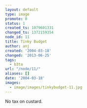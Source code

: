 ```yaml
---
layout: default
type: image
promote: 0
status: 1
created_ts: 1079601331
changed_ts: 1372159354
node_id: 11
title: Tinky Budget
author: anj
created: '2004-03-18'
changed: '2013-06-25'
tags:
  - b3ta
url: "/node/11/"
aliases: []
date: '2004-03-18'
images:
  - image/images/tinkybudget-11.jpg
---
```

No tax on custard.
